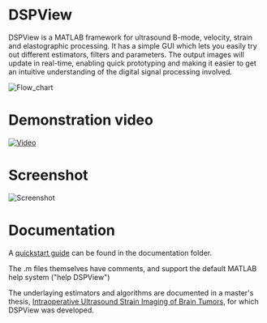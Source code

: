 DSPView
=======

DSPView is a MATLAB framework for ultrasound B-mode, velocity, strain and elastographic processing. 
It has a simple GUI which lets you easily try out different estimators, filters and parameters. The output
images will update in real-time, enabling quick prototyping and making it easier to get an intuitive understanding
of the digital signal processing involved. 

![Flow_chart](http://tboerstad.github.io/DSPView/img/flow_chart.png)

Demonstration video
=======
[![Video](http://tboerstad.github.com/DSPView/img/youtube_link.png)](http://youtu.be/OepJFh9cgp4)

Screenshot
=======
![Screenshot](http://tboerstad.github.io/DSPView/img/screenshot.png)

Documentation
=======
A [quickstart guide](documentation/quickstart.pdf) can be found in the documentation folder.

The .m files themselves have comments, and support the default MATLAB help system ("help DSPView")

The underlaying estimators and algorithms are documented in a master's thesis,
[Intraoperative Ultrasound Strain Imaging of Brain Tumors](http://bit.ly/GNmyhO), 
for which DSPView was developed. 

